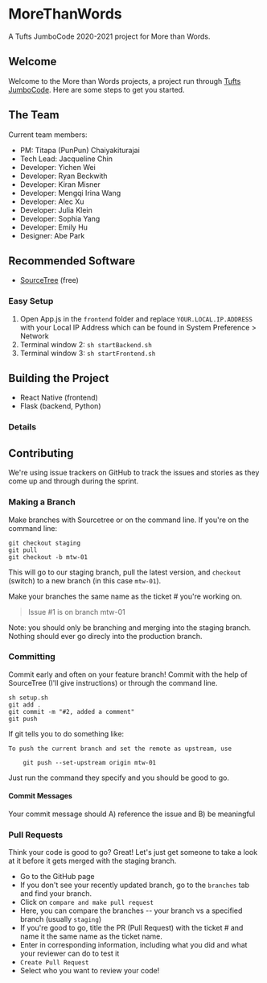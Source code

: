 
# MoreThanWords
A Tufts JumboCode 2020-2021 project for More than Words.
## Welcome
Welcome to the More than Words projects, a project run through [Tufts JumboCode](https://www.jumbocode.org). Here are some steps to get you started.

## The Team
Current team members:
* PM: Titapa (PunPun) Chaiyakiturajai
* Tech Lead: Jacqueline Chin
* Developer: Yichen Wei
* Developer: Ryan Beckwith
* Developer: Kiran Misner
* Developer: Mengqi Irina Wang
* Developer: Alec Xu
* Developer: Julia Klein
* Developer: Sophia Yang
* Developer: Emily Hu
* Designer: Abe Park

## Recommended Software 
- [SourceTree](https://www.sourcetreeapp.com) (free)

### Easy Setup
1. Open App.js in the `frontend` folder and replace 
`YOUR.LOCAL.IP.ADDRESS` 
with 
your Local IP Address which can be found in System Preference > Network
2. Terminal window 2: `sh startBackend.sh`
3. Terminal window 3: `sh startFrontend.sh`

## Building the Project 
- React Native (frontend)
- Flask (backend, Python)

### Details 

## Contributing 
We're using issue trackers on GitHub to track the issues and stories as they come up and through during the sprint.

### Making a Branch 
Make branches with Sourcetree or on the command line. If you're on the command line:
```
git checkout staging
git pull
git checkout -b mtw-01
```

This will go to our staging branch, pull the latest version, and `checkout` (switch) to a new branch (in this case `mtw-01`).

Make your branches the same name as the ticket # you're working on.
> Issue #1 is on branch mtw-01

Note: you should only be branching and merging into the staging branch. Nothing should ever go direcly into the production branch.

### Committing
Commit early and often on your feature branch! Commit with the help of SourceTree (I'll give instructions) or through the command line.
```
sh setup.sh
git add .
git commit -m "#2, added a comment"
git push
```
If git tells you to do something like:
```
To push the current branch and set the remote as upstream, use

    git push --set-upstream origin mtw-01
```
Just run the command they specify and you should be good to go.

#### Commit Messages
Your commit message should A) reference the issue and B) be meaningful


### Pull Requests
Think your code is good to go? Great! Let's just get someone to take a look at it before it gets merged with the staging branch.

 - Go to the GitHub page
 - If you don't see your recently updated branch, go to the `branches` tab and find your branch.
 - Click on `compare and make pull request`
 - Here, you can compare the branches -- your branch vs a specified branch (usually `staging`)
 - If you're good to go, title the PR (Pull Request) with the ticket # and name it the same name as the ticket name.
 - Enter in corresponding information, including what you did and what your reviewer can do to test it
 - `Create Pull Request`
 - Select who you want to review your code!
